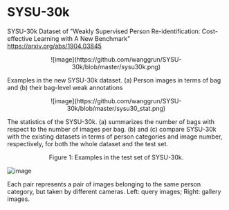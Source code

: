 # SYSU-30k
SYSU-30k Dataset of "Weakly Supervised Person Re-identification: Cost-effective Learning with A New Benchmark" https://arxiv.org/abs/1904.03845

<p align='center'>![image](https://github.com/wanggrun/SYSU-30k/blob/master/sysu30k.png)</p>

 Examples in the new SYSU-30k dataset. (a) Person images in terms of bag and (b) their bag-level weak annotations



<p align='center'>![image](https://github.com/wanggrun/SYSU-30k/blob/master/sysu30_stat.png)</p>

The statistics of the SYSU-30k. (a) summarizes the number of bags with respect to the number of images per bag. (b) and (c) compare SYSU-30k with the existing datasets in terms of person categories and image number, respectively, for both the whole dataset and the test set.




<p align='center'>Figure 1: Examples in the test set of SYSU-30k.</p> 

<p align='center'>
 
 ![image](https://github.com/wanggrun/SYSU-30k/blob/master/sysu30k_test.png)
 
 </p>

Each pair represents a pair of images belonging to the same person category, but taken by different cameras. Left: query images; Right: gallery images.
